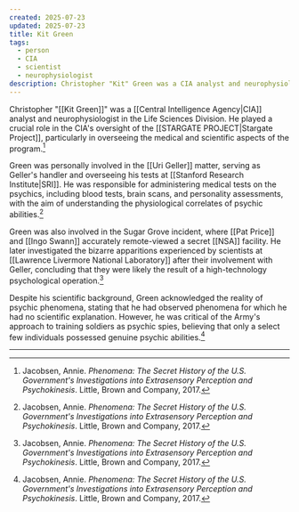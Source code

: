 ```yaml
---
created: 2025-07-23
updated: 2025-07-23
title: Kit Green
tags:
  - person
  - CIA
  - scientist
  - neurophysiologist
description: Christopher "Kit" Green was a CIA analyst and neurophysiologist who oversaw the medical and scientific aspects of the agency's psychic research programs.
---
```


Christopher "[[Kit Green]]" was a [[Central Intelligence Agency|CIA]] analyst and neurophysiologist in the Life Sciences Division. He played a crucial role in the CIA's oversight of the [[STARGATE PROJECT|Stargate Project]], particularly in overseeing the medical and scientific aspects of the program.[^1]

Green was personally involved in the [[Uri Geller]] matter, serving as Geller's handler and overseeing his tests at [[Stanford Research Institute|SRI]]. He was responsible for administering medical tests on the psychics, including blood tests, brain scans, and personality assessments, with the aim of understanding the physiological correlates of psychic abilities.[^1]

Green was also involved in the Sugar Grove incident, where [[Pat Price]] and [[Ingo Swann]] accurately remote-viewed a secret [[NSA]] facility. He later investigated the bizarre apparitions experienced by scientists at [[Lawrence Livermore National Laboratory]] after their involvement with Geller, concluding that they were likely the result of a high-technology psychological operation.[^1]

Despite his scientific background, Green acknowledged the reality of psychic phenomena, stating that he had observed phenomena for which he had no scientific explanation. However, he was critical of the Army's approach to training soldiers as psychic spies, believing that only a select few individuals possessed genuine psychic abilities.[^1]

---

[^1]: Jacobsen, Annie. *Phenomena: The Secret History of the U.S. Government's Investigations into Extrasensory Perception and Psychokinesis*. Little, Brown and Company, 2017.
